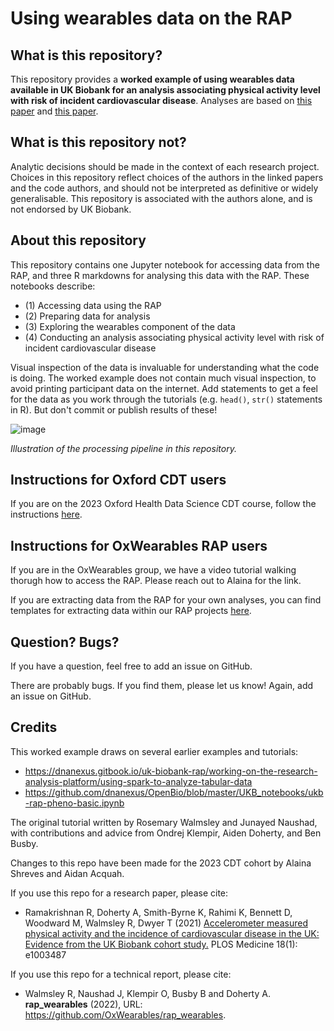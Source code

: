 # Using wearables data on the RAP

## What is this repository?
This repository provides a **worked example of using wearables data available in UK Biobank for an analysis associating physical activity level with risk of incident cardiovascular disease**. Analyses are based on [this paper](https://journals.plos.org/plosone/article?id=10.1371/journal.pone.0169649) and [this paper](https://journals.plos.org/plosmedicine/article?id=10.1371/journal.pmed.1003487).


## What is this repository **not**? 
Analytic decisions should be made in the context of each research project. Choices in this repository reflect choices of the authors in the linked papers and the code authors, and should not be interpreted as definitive or widely generalisable. This repository is associated with the authors alone, and is not endorsed by UK Biobank.

## About this repository

This repository contains one Jupyter notebook for accessing data from the RAP, and three R markdowns for analysing this data with the RAP. These notebooks describe: 

- (1) Accessing data using the RAP
- (2) Preparing data for analysis
- (3) Exploring the wearables component of the data
- (4) Conducting an analysis associating physical activity level with risk of incident cardiovascular disease

Visual inspection of the data is invaluable for understanding what the code is doing. The worked example does not contain much visual inspection, to avoid printing participant data on the internet. Add statements to get a feel for the data as you work through the tutorials (e.g. `head()`, `str()` statements in R). But don't commit or publish results of these!

![image](https://user-images.githubusercontent.com/40437498/190090267-9c080819-73a1-4fa0-a82e-25bbd551d811.png)

*Illustration of the processing pipeline in this repository.*

## Instructions for Oxford CDT users
If you are on the 2023 Oxford Health Data Science CDT course, follow the instructions [here](cdt_instructions.md).

## Instructions for OxWearables RAP users
If you are in the OxWearables group, we have a video tutorial walking thorugh how to access the RAP. Please reach out to Alaina for the link.

If you are extracting data from the RAP for your own analyses, you can find templates for extracting data within our RAP projects [here](https://github.com/OxWearables/rap_data_access_instructions).

## Question? Bugs?

If you have a question, feel free to add an issue on GitHub.

There are probably bugs. If you find them, please let us know! Again, add an issue on GitHub.

## Credits

This worked example draws on several earlier examples and tutorials: 

- https://dnanexus.gitbook.io/uk-biobank-rap/working-on-the-research-analysis-platform/using-spark-to-analyze-tabular-data
- https://github.com/dnanexus/OpenBio/blob/master/UKB_notebooks/ukb-rap-pheno-basic.ipynb

The original tutorial written by Rosemary Walmsley and Junayed Naushad, with contributions and advice from Ondrej Klempir, Aiden Doherty, and Ben Busby.

Changes to this repo have been made for the 2023 CDT cohort by Alaina Shreves and Aidan Acquah.

If you use this repo for a research paper, please cite: 
- Ramakrishnan R, Doherty A, Smith-Byrne K, Rahimi K, Bennett D, Woodward M, Walmsley R, Dwyer T (2021) [Accelerometer measured physical activity and the incidence of cardiovascular disease in the UK: Evidence from the UK Biobank cohort study.](https://journals.plos.org/plosmedicine/article?id=10.1371/journal.pmed.1003487) PLOS Medicine 18(1): e1003487

If you use this repo for a technical report, please cite:
- Walmsley R, Naushad J, Klempir O, Busby B and Doherty A. **rap_wearables** (2022), URL: https://github.com/OxWearables/rap_wearables. 

